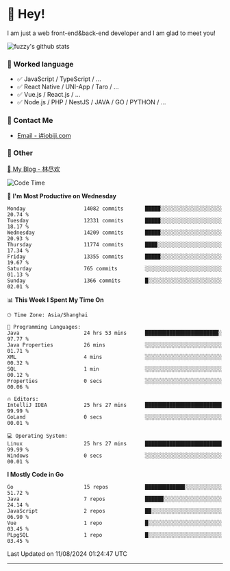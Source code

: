 # 👋 Hey!

I am just a web front-end&back-end developer and I am glad to meet you!

![fuzzy's github stats](https://github-readme-stats.vercel.app/api?username=JaydenForYou&&show_icons=true&&title_color=1abc9c&&icon_color=1abc9c)


### 📝 Worked language

- ✅ JavaScript / TypeScript / ...
- ✅ React Native / UNI-App / Taro / ...
- ✅ Vue.js / React.js / ...
- ✅ Node.js / PHP / NestJS / JAVA / GO / PYTHON / ...

### 📮 Contact Me

- [Email - i#iobiji.com](mailto:i@iobiji.com)


### 🤪 Other

[📌 My Blog - 林尽欢](https://iobiji.com)

<!--START_SECTION:waka-->
![Code Time](http://img.shields.io/badge/Code%20Time-933%20hrs%2040%20mins-blue)

📅 **I'm Most Productive on Wednesday** 

```text
Monday                   14082 commits       █████░░░░░░░░░░░░░░░░░░░░   20.74 % 
Tuesday                  12331 commits       █████░░░░░░░░░░░░░░░░░░░░   18.17 % 
Wednesday                14209 commits       █████░░░░░░░░░░░░░░░░░░░░   20.93 % 
Thursday                 11774 commits       ████░░░░░░░░░░░░░░░░░░░░░   17.34 % 
Friday                   13355 commits       █████░░░░░░░░░░░░░░░░░░░░   19.67 % 
Saturday                 765 commits         ░░░░░░░░░░░░░░░░░░░░░░░░░   01.13 % 
Sunday                   1366 commits        █░░░░░░░░░░░░░░░░░░░░░░░░   02.01 % 
```


📊 **This Week I Spent My Time On** 

```text
🕑︎ Time Zone: Asia/Shanghai

💬 Programming Languages: 
Java                     24 hrs 53 mins      ████████████████████████░   97.77 % 
Java Properties          26 mins             ░░░░░░░░░░░░░░░░░░░░░░░░░   01.71 % 
XML                      4 mins              ░░░░░░░░░░░░░░░░░░░░░░░░░   00.32 % 
SQL                      1 min               ░░░░░░░░░░░░░░░░░░░░░░░░░   00.12 % 
Properties               0 secs              ░░░░░░░░░░░░░░░░░░░░░░░░░   00.06 % 

🔥 Editors: 
IntelliJ IDEA            25 hrs 27 mins      █████████████████████████   99.99 % 
GoLand                   0 secs              ░░░░░░░░░░░░░░░░░░░░░░░░░   00.01 % 

💻 Operating System: 
Linux                    25 hrs 27 mins      █████████████████████████   99.99 % 
Windows                  0 secs              ░░░░░░░░░░░░░░░░░░░░░░░░░   00.01 % 
```

**I Mostly Code in Go** 

```text
Go                       15 repos            █████████████░░░░░░░░░░░░   51.72 % 
Java                     7 repos             ██████░░░░░░░░░░░░░░░░░░░   24.14 % 
JavaScript               2 repos             ██░░░░░░░░░░░░░░░░░░░░░░░   06.90 % 
Vue                      1 repo              █░░░░░░░░░░░░░░░░░░░░░░░░   03.45 % 
PLpgSQL                  1 repo              █░░░░░░░░░░░░░░░░░░░░░░░░   03.45 % 
```




 Last Updated on 11/08/2024 01:24:47 UTC
<!--END_SECTION:waka-->
---
